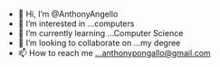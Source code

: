 - 👋 Hi, I’m @AnthonyAngello
- 👀 I’m interested in ...computers
- 🌱 I’m currently learning ...Computer Science
- 💞️ I’m looking to collaborate on ...my degree
- 📫 How to reach me ...anthonypongallo@gmail.com

<!---
AnthonyAngello/AnthonyAngello is a ✨ special ✨ repository because its `README.md` (this file) appears on your GitHub profile.
You can click the Preview link to take a look at your changes.
--->
